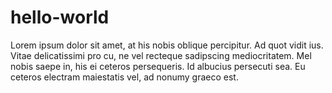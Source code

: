 # hello-world

Lorem ipsum dolor sit amet, at his nobis oblique percipitur. Ad quot vidit ius. Vitae delicatissimi pro cu, ne vel recteque sadipscing mediocritatem. Mel nobis saepe in, his ei ceteros persequeris. Id albucius persecuti sea. Eu ceteros electram maiestatis vel, ad nonumy graeco est.
